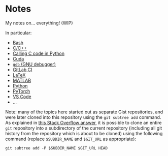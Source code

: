 # Notes

My notes on... everything! (WIP)

In particular:

- [Bash](./topics/bash/notes_on_bash.md)
- [C/C++](./topics/c_cpp/notes_on_c_and_cpp.md)
- [Calling C code in Python](./topics/c_python/calling_a_c_function_from_python.md)
- [Cuda](./topics/cuda/notes_on_cuda.md)
- [`gdb` (GNU debugger)](./topics/gdb/notes_on_gdb_(gnu_debugger).md)
- [GitLab CI](./topics/gitlab_ci/notes_on_gitlab_ci.md)
- [LaTeX](./topics/latex/.notes_on_latex.md)
- [MATLAB](./topics/matlab/notes_on_matlab.md)
- [Python](./topics/python/notes_on_python.md)
- [PyTorch](./topics/pytorch/topics/pytorch/.notes_on_pytorch.md)
- [VS Code](./topics/vscode/notes_on_vscode.md)
- ...

Note: many of the topics here started out as separate Gist repositories, and were later cloned into this repository using the `git subtree add` command. As explained in [this Stack Overflow answer](https://stackoverflow.com/a/47571452/8477566), it is possible to clone an entire `git` repository into a subdirectory of the current repository (including all git history from the repository which is about to be cloned) using the following command (replace `$SUBDIR_NAME` and `$GIT_URL` as appropriate):

```
git subtree add -P $SUBDIR_NAME $GIT_URL HEAD
```
